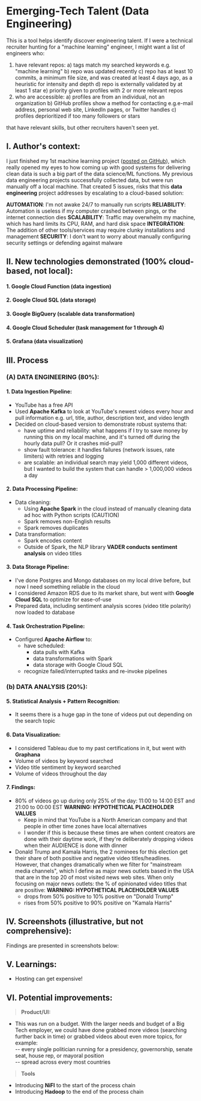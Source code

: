 # Emerging-Tech Talent (Data Engineering)
This is a tool helps identify discover engineering talent. If I were a technical recruiter hunting for a "machine learning" engineer, I might want a list of engineers who:

1. have relevant repos:
   a) tags match my searched keywords e.g. "machine learning"
   b) repo was updated recently
   c) repo has at least 10 commits, a minimum file size, and was created at least 4 days ago, as a heuristic for intensity and depth 
   d) repo is externally validated by at least 1 star
   e) priority given to profiles with 2 or more relevant repos 
2. who are accessible:
   a) profiles are from an individual, not an organization
   b) GitHub profiles show a method for contacting e.g.e-mail address, personal web site, LinkedIn pages, or Twitter handles
   c) profiles deprioritized if too many followers or stars

that have relevant skills, but other recruiters haven't seen yet.

## I. Author's context:
I just finished my 1st machine learning project ([posted on GitHub](https://github.com/martn2023/housing-prices-ML-supervised-learning)), which really opened my eyes to how coming up with good systems for delivering clean data is such a big part of the data science/ML functions. My previous data engineering projects successfully collected data, but were run manually off a local machine. That created 5 issues, risks that this  __data engineering__ project addresses by escalating to a cloud-based solution:

__AUTOMATION__: I'm not awake 24/7 to manually run scripts
__RELIABILITY__: Automation is useless if my computer crashed between pings, or the internet connection dies
__SCALABILITY__: Traffic may overwhelm my machine, which has hard limits its CPU, RAM, and hard disk space
__INTEGRATION__: The addition of other tools/services may require clunky installations and management
__SECURITY__: I don't want to worry about manually configuring security settings or defending against malware


## II. New technologies demonstrated (100% cloud-based, not local):
#### 1. Google Cloud Function (data ingestion)
#### 2. Google Cloud SQL (data storage)
#### 3. Google BigQuery (scalable data transformation)
#### 4. Google Cloud Scheduler (task management for 1 through 4)
#### 5. Grafana (data visualization)


## III. Process
### (A) DATA ENGINEERING (80%):
#### 1. Data Ingestion Pipeline:
  - YouTube has a free API
  - Used __Apache Kafka__ to look at YouTube's newest videos every hour and pull information e.g. url, title, author, description text, and video length
  - Decided on cloud-based version to demonstrate robust systems that:
    - have uptime and reliability: what happens if I try to save money by running this on my local machine, and it's turned off during the hourly data pull? Or it crashes mid-pull?
    - show fault tolerance: it handles failures (network issues, rate limiters) with retries and logging
    - are scalable: an individual search may yield 1,000 different videos, but I wanted to build the system that can handle > 1,000,000 videos a day

  #### 2. Data Processing Pipeline:
  - Data cleaning:
    - Using __Apache Spark__ in the cloud instead of manually cleaning data ad hoc with Python scripts (CAUTION)
    - Spark removes non-English results
    - Spark removes duplicates
  - Data transformation:
    - Spark encodes content
    - Outside of Spark, the NLP library __VADER conducts sentiment analysis__ on video titles

  #### 3. Data Storage Pipeline:
  - I've done Postgres and Mongo databases on my local drive before, but now I need something reliable in the cloud
  - I considered Amazon RDS due to its market share, but went with __Google Cloud SQL__ to optimize for ease-of-use
  - Prepared data, including sentiment analysis scores (video title polarity) now loaded to database

  #### 4. Task Orchestration Pipeline:
  - Configured __Apache Airflow__ to:
    - have scheduled:
      - data pulls with Kafka
      - data transformations with Spark
      - data storage with Google Cloud SQL
    - recognize failed/interrupted tasks and re-invoke pipelines
 
### (b) DATA ANALYSIS (20%):
#### 5. Statistical Analysis + Pattern Recognition:
  - It seems there is a huge gap in the tone of videos put out depending on the search topic

#### 6. Data Visualization:
  - I considered Tableau due to my past certifications in it, but went with __Graphana__
  - Volume of videos by keyword searched
  - Video title sentiment by keyword searched
  - Volume of videos throughout the day

#### 7. Findings:
  - 80% of videos go up during only 25% of the day: 11:00 to 14:00 EST and 21:00 to 00:00 EST **WARNING: HYPOTHETICAL PLACEHOLDER VALUES**
    - Keep in mind that YouTube is a North American company and that people in other time zones have local alternatives
    - I wonder if this is because these times are when content creators are done with their daytime work, if they're deliberately dropping videos when their AUDIENCE is done with dinner
  - Donald Trump and Kamala Harris, the 2 nominees for this election get their share of both positive and negative video titles/headlines. However, that changes dramatically when we filter for "mainstream media channels", which I define as major news outlets based in the USA that are in the top 20 of most visited news web sites. When only focusing on major news outlets: the % of opinionated video titles that are positive: **WARNING: HYPOTHETICAL PLACEHOLDER VALUES**
    - drops from 50% positive to 10% positive on "Donald Trump"
    - rises from 50% positive to 90% positive on "Kamala Harris"

## IV. Screenshots (illustrative, but not comprehensive):

Findings are presented in screenshots below:


## V. Learnings:
- Hosting can get expensive!


## VI. Potential improvements:
>**Product/UI:**<br>
- This was run on a budget. With the larger needs and budget of a Big Tech employer, we could have done grabbed more videos (searching further back in time) or grabbed videos about even more topics, for example:<br>
 -- every single politician running for a presidency, governorship, senate seat, house rep, or mayoral position<br>
 -- spread across every most countries<br>

>**Tools**<br>
- Introducing __NiFI__ to the start of the process chain
- Introducing __Hadoop__ to the end of the process chain
